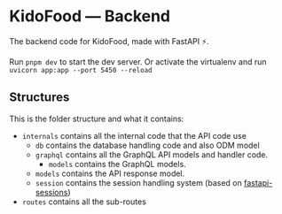 # KidoFood — Backend

The backend code for KidoFood, made with FastAPI ⚡.

Run `pnpm dev` to start the dev server. Or activate the virtualenv and run `uvicorn app:app --port 5450 --reload`

## Structures
This is the folder structure and what it contains:
- `internals` contains all the internal code that the API code use
  - `db` contains the database handling code and also ODM model
  - `graphql` contains all the GraphQL API models and handler code.
    - `models` contains the GraphQL models.
  - `models` contains the API response model.
  - `session` contains the session handling system (based on [fastapi-sessions](https://jordanisaacs.github.io/fastapi-sessions/))
- `routes` contains all the sub-routes
